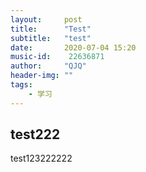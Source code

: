 ```yaml
---
layout:     post
title:      "Test"
subtitle:   "test"
date:       2020-07-04 15:20
music-id:    22636871
author:     "QJQ"
header-img: ""
tags:
    - 学习
---
```

## test222

test123222222
